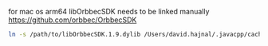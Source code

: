 for mac os arm64 libOrbbecSDK needs to be linked manually
https://github.com/orbbec/OrbbecSDK

```bash
ln -s /path/to/libOrbbecSDK.1.9.dylib /Users/david.hajnal/.javacpp/cache/opencv-4.10.0-1.5.11-macosx-arm64.jar/org/bytedeco/opencv/macosx-arm64/libOrbbecSDK.1.9.dylib
```